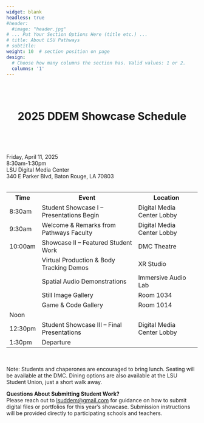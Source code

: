 ```yaml
---
widget: blank
headless: true
#header:
  #image: "header.jpg"
# ... Put Your Section Options Here (title etc.) ...
# title: About LSU Pathways
# subtitle:
weight: 10  # section position on page
design:
  # Choose how many columns the section has. Valid values: 1 or 2.
  columns: '1'
---
```

<center>
<div style="background-image: url('../images/canvas1a.png'); padding: 15px; ">
<br>

# **2025 DDEM Showcase Schedule** 


<br>
</div>

</center>
<br>

Friday, April 11, 2025 <br>
8:30am-1:30pm <br>
LSU Digital Media Center <br>
340 E Parker Blvd, Baton Rouge, LA 70803 <br><br>

 <table>
  <tr>
    <th>Time</th>
    <th>Event</th>
    <th>Location</th>
  </tr>
  <tr>
    <td>8:30am</td>
    <td>Student Showcase I – Presentations Begin</td>
    <td>Digital Media Center Lobby</td>
  </tr>
  <tr>
    <td>9:30am</td>
    <td>Welcome & Remarks from Pathways Faculty</td>
    <td>Digital Media Center Lobby</td>
  </tr>
  <tr>
    <td>10:00am </td>
    <td> Showcase II – Featured Student Work</td>
    <td> DMC Theatre</td>
  </tr>
  <tr>
    <td> </td>
    <td> Virtual Production & Body Tracking Demos</td>
    <td> XR Studio</td>
  </tr>
   <tr>
    <td> </td>
    <td> Spatial Audio Demonstrations</td>
    <td>Immersive Audio Lab</td>
  </tr>
   <tr>
    <td> </td>
    <td> Still Image Gallery</td>
    <td> Room 1034</td>
  </tr>
   <tr>
    <td> </td>
    <td>  Game & Code Gallery</td>
    <td>  Room 1014</td>
  </tr>
  <tr>
    <td> Noon </td>
    <td>  </td>
    <td> </td>
  </tr>
  <tr>
    <td> 12:30pm </td>
    <td> Student Showcase III – Final Presentations </td>
    <td> Digital Media Center Lobby</td>
  </tr>
    <tr>
    <td> 1:30pm </td>
    <td> Departure</td>
    <td> </td>
  </tr>
</table>
 
<br>

Note: Students and chaperones are encouraged to bring lunch. Seating will be available at the DMC. Dining options are also available at the LSU Student Union, just a short walk away.  <br>

<b>Questions About Submitting Student Work? </b><br>
Please reach out to lsuddem@gmail.com for guidance on how to submit digital files or portfolios for this year’s showcase. Submission instructions will be provided directly to participating schools and teachers.

<br><br><br><br>